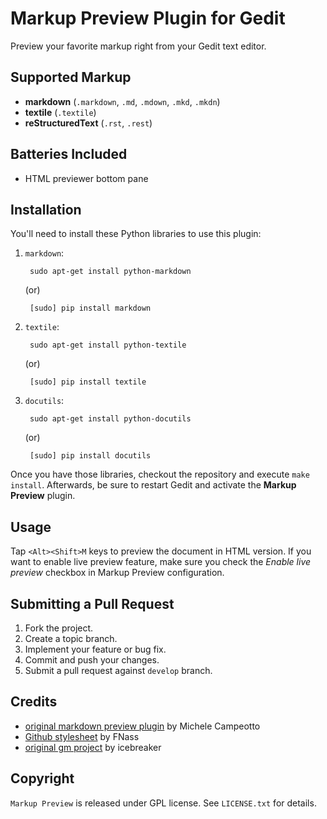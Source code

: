 # Markup Preview Plugin for Gedit

Preview your favorite markup right from your Gedit text editor.

## Supported Markup

* **markdown** (`.markdown`, `.md`, `.mdown`, `.mkd`, `.mkdn`)
* **textile** (`.textile`)
* **reStructuredText** (`.rst`, `.rest`)

## Batteries Included

* HTML previewer bottom pane

## Installation

You'll need to install these Python libraries to use this plugin:

1. `markdown`:

        sudo apt-get install python-markdown

    (or)

        [sudo] pip install markdown

2. `textile`:

        sudo apt-get install python-textile

    (or)

        [sudo] pip install textile

3. `docutils`:

        sudo apt-get install python-docutils

    (or)

        [sudo] pip install docutils

Once you have those libraries, checkout the repository and execute `make install`. Afterwards, be sure to restart Gedit and activate the **Markup Preview** plugin.

## Usage

Tap `<Alt><Shift>M` keys to preview the document in HTML version. If you want to enable live preview feature, make sure you check the *Enable live preview* checkbox in Markup Preview configuration.

## Submitting a Pull Request

1. Fork the project.
2. Create a topic branch.
3. Implement your feature or bug fix.
4. Commit and push your changes.
5. Submit a pull request against `develop` branch.

## Credits

* [original markdown preview plugin](http://live.gnome.org/Gedit/MarkdownSupport) by Michele Campeotto
* [Github stylesheet](http://fgnass.posterous.com/github-markdown-preview) by FNass
* [original gm project](https://github.com/icebreaker/gm) by icebreaker

## Copyright

`Markup Preview` is released under GPL license. See `LICENSE.txt` for details.
